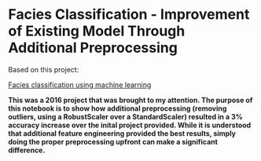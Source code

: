 # Facies Classification - Improvement of Existing Model Through Additional Preprocessing

Based on this project: 

[Facies classification using machine learning](https://wiki.seg.org/wiki/Facies_classification_using_machine_learning)

**This was a 2016 project that was brought to my attention. The purpose of this notebook is to show how additional preprocessing (removing outliers, using a RobustScaler over a StandardScaler) resulted in a 3% accuracy increase over the inital project provided. While it is understood that additional feature engineering provided the best results, simply doing the proper preprocessing upfront can make a significant difference.**
